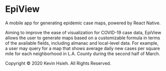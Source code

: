 # EpiView

A mobile app for generating epidemic case maps, powered by React Native.

Aiming to improve the ease of visualization for COVID-19 case data, EpiView
allows the user to generate maps based on a customizable formula in terms of
the available fields, including almanac and local-level data. For example, a
user may query for a map that shows average daily new cases per square mile for
each neighborhood in L.A. County during the second half of March.

Copyright © 2020 Kevin Hsieh. All Rights Reserved.
